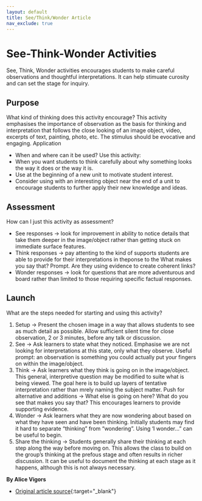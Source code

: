 ```yaml
---
layout: default
title: See/Think/Wonder Article
nav_exclude: true
---
```


# **See-Think-Wonder Activities**

See, Think, Wonder activities encourages students to make careful observations and thoughtful interpretations. It can help stimuate curosity and can set the stage for inquiry.

## Purpose

What kind of thinking does this activity encourage? This activity emphasises the importance of observation as the basis for thinking and interpretation that follows the close looking of an image object, video, excerpts of text, painting, photo, etc. The stimulus should be evocative and engaging.
Application
- When and where can it be used? Use this activity:
- When you want students to think carefully about why something looks the way it does or the way it is.
- Use at the beginning of a new unit to motivate student interest.
- Consider using with an interesting object near the end of a unit to encourage students to further apply their new knowledge and ideas.

## Assessment

How can I just this activity as assessment? 
- See responses -> look for improvement in ability to notice details that take them deeper in the image/object rather than getting stuck on immediate surface features.
- Think responses -> pay attenting to the kind of supports students are able to provide for their interpretations in theponse to the What makes you say that? Prompt. Are they using evidence to create coherent links?
- Wonder responses -> look for questions that are more adventurous and board rather than limited to those requiring specific factual responses.

## Launch
What are the steps needed for starting and using this activity?
1. Setup -> Present the chosen image in a way that allows students to see as much detail as possible. Allow sufficient silent time for close observation, 2 or 3 minutes, before any talk or discussion.
2. See -> Ask learners to state what they noticed. Emphasise we are not looking for interpretations at this state, only what they observe. Useful prompt: an observation is something you could actually put your fingers on within the image/object.
3. Think -> Ask learners what they think is going on in the image/object. This general, interpretive question may be modified to suite what is being viewed. The goal here is to build up layers of tentative interpretation rather than mrely naming the subject matter. Push for alternative and additions -> What else is going on here? What do you see that makes you say that? This encourages learners to provide supporting evidence.
4. Wonder -> Ask learners what they are now wondering about based on what they have seen and have been thinking. Initially students may find it hard to separate “thinking” from “wondering”. Using ‘I wonder…” can be useful to begin.
5. Share the thinking -> Students generally share their thinking at each step along the way before moving on. This allows the class to build on the group’s thinking at the prefous stage and often results in richer discussion. It can be useful to document the thinking at each stage as it happens, although this is not always necessary.

**By Alice Vigors**
- [Original article source](https://thinkingpathwayz.weebly.com/uploads/1/0/4/4/104440805/see_think_wonder__1_.pdf){:target="_blank"}
